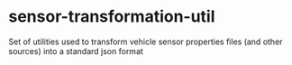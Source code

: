 # sensor-transformation-util
Set of utilities used to transform vehicle sensor properties files (and other sources) into a standard json format
